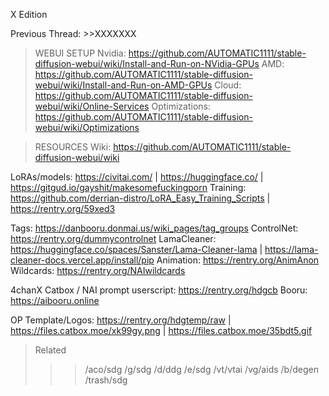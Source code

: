 X Edition

Previous Thread: >>XXXXXXX

>WEBUI SETUP
Nvidia: https://github.com/AUTOMATIC1111/stable-diffusion-webui/wiki/Install-and-Run-on-NVidia-GPUs
AMD: https://github.com/AUTOMATIC1111/stable-diffusion-webui/wiki/Install-and-Run-on-AMD-GPUs
Cloud: https://github.com/AUTOMATIC1111/stable-diffusion-webui/wiki/Online-Services
Optimizations: https://github.com/AUTOMATIC1111/stable-diffusion-webui/wiki/Optimizations

>RESOURCES
Wiki: https://github.com/AUTOMATIC1111/stable-diffusion-webui/wiki

LoRAs/models: https://civitai.com/ | https://huggingface.co/ | https://gitgud.io/gayshit/makesomefuckingporn
Training: https://github.com/derrian-distro/LoRA_Easy_Training_Scripts | https://rentry.org/59xed3

Tags: https://danbooru.donmai.us/wiki_pages/tag_groups
ControlNet: https://rentry.org/dummycontrolnet
LamaCleaner: https://huggingface.co/spaces/Sanster/Lama-Cleaner-lama | https://lama-cleaner-docs.vercel.app/install/pip
Animation: https://rentry.org/AnimAnon
Wildcards: https://rentry.org/NAIwildcards

4chanX Catbox / NAI prompt userscript: https://rentry.org/hdgcb
Booru: https://aibooru.online

OP Template/Logos: https://rentry.org/hdgtemp/raw | https://files.catbox.moe/xk99gy.png | https://files.catbox.moe/35bdt5.gif

>Related
>>>/aco/sdg
>>>/g/sdg
>>>/d/ddg
>>>/e/sdg
>>>/vt/vtai
>>>/vg/aids
>>>/b/degen
>>>/trash/sdg